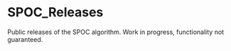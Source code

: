 SPOC_Releases
=============

Public releases of the SPOC algorithm. Work in progress, functionality not guaranteed. 
